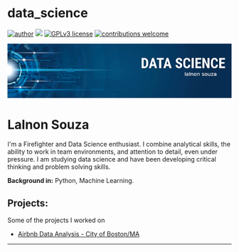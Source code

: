 # data_science

[![author](https://img.shields.io/badge/author-lalsouza-orange)](https://github.com/lalsouza) [![](https://img.shields.io/badge/python-3.7+-blue.svg)](https://www.python.org/downloads/release/python-365/) [![GPLv3 license](https://img.shields.io/badge/License-GPLv3-blue.svg)](http://perso.crans.org/besson/LICENSE.html) [![contributions welcome](https://img.shields.io/badge/contributions-welcome-brightgreen.svg?style=flat)](https://github.com/lalsouza/data_science/issues)

<p align="center">
  <img src="banner.png" >
</p>

# Lalnon Souza

I'm a Firefighter and Data Science enthusiast. I combine analytical skills, the ability to work in team environments, and attention to detail, even under pressure. I am studying data science and have been developing critical thinking and problem solving skills.

**Background in:** Python, Machine Learning.

## Projects:
Some of the projects I worked on
* [Airbnb Data Analysis - City of Boston/MA](https://bit.ly/3NqzQTE)


---




